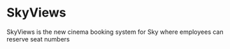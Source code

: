 # SkyViews
SkyViews is the new cinema booking system for Sky where employees can reserve seat numbers
